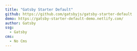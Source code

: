 ```yaml
---
title: "Gatsby Starter Default"
github: https://github.com/gatsbyjs/gatsby-starter-default
demo: https://gatsby-starter-default-demo.netlify.com/
author: Gatsby
ssg:
  - Gatsby
cms:
  - No Cms
---
```


